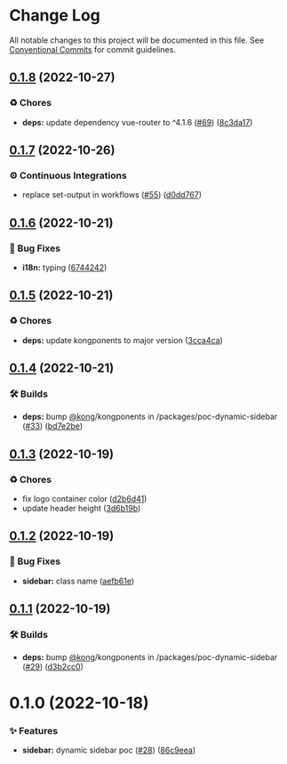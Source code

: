 # Change Log

All notable changes to this project will be documented in this file.
See [Conventional Commits](https://conventionalcommits.org) for commit guidelines.

## [0.1.8](https://github.com/Kong/kong-ui-shared-components/compare/@kong-ui/poc-dynamic-sidebar@0.1.7...@kong-ui/poc-dynamic-sidebar@0.1.8) (2022-10-27)


### ♻️ Chores

* **deps:** update dependency vue-router to ^4.1.6 ([#69](https://github.com/Kong/kong-ui-shared-components/issues/69)) ([8c3da17](https://github.com/Kong/kong-ui-shared-components/commit/8c3da17ce5cb03b8a60f788cfe98b342c28a92ba))





## [0.1.7](https://github.com/Kong/kong-ui-shared-components/compare/@kong-ui/poc-dynamic-sidebar@0.1.6...@kong-ui/poc-dynamic-sidebar@0.1.7) (2022-10-26)


### ⚙️ Continuous Integrations

* replace set-output in workflows ([#55](https://github.com/Kong/kong-ui-shared-components/issues/55)) ([d0dd767](https://github.com/Kong/kong-ui-shared-components/commit/d0dd767c514ace11efd939a09de99e226568a6e8))





## [0.1.6](https://github.com/Kong/kong-ui-shared-components/compare/@kong-ui/poc-dynamic-sidebar@0.1.5...@kong-ui/poc-dynamic-sidebar@0.1.6) (2022-10-21)


### 🐛 Bug Fixes

* **i18n:** typing ([6744242](https://github.com/Kong/kong-ui-shared-components/commit/6744242af747c7044689e57466c7b3578a510656))





## [0.1.5](https://github.com/Kong/kong-ui-shared-components/compare/@kong-ui/poc-dynamic-sidebar@0.1.4...@kong-ui/poc-dynamic-sidebar@0.1.5) (2022-10-21)


### ♻️ Chores

* **deps:** update kongponents to major version ([3cca4ca](https://github.com/Kong/kong-ui-shared-components/commit/3cca4ca756bed2f7d803655884ada2d703543842))





## [0.1.4](https://github.com/Kong/kong-ui-shared-components/compare/@kong-ui/poc-dynamic-sidebar@0.1.3...@kong-ui/poc-dynamic-sidebar@0.1.4) (2022-10-21)


### 🛠 Builds

* **deps:** bump [@kong](https://github.com/kong)/kongponents in /packages/poc-dynamic-sidebar ([#33](https://github.com/Kong/kong-ui-shared-components/issues/33)) ([bd7e2be](https://github.com/Kong/kong-ui-shared-components/commit/bd7e2bede8a9d3e8551a805f1cecebaf979caf4c))





## [0.1.3](https://github.com/Kong/kong-ui-shared-components/compare/@kong-ui/poc-dynamic-sidebar@0.1.2...@kong-ui/poc-dynamic-sidebar@0.1.3) (2022-10-19)


### ♻️ Chores

* fix logo container color ([d2b6d41](https://github.com/Kong/kong-ui-shared-components/commit/d2b6d4158dc29d344762c4007264c138172780bc))
* update header height ([3d6b19b](https://github.com/Kong/kong-ui-shared-components/commit/3d6b19b52fba29dfd2666e7930f9721b51b8ce5d))





## [0.1.2](https://github.com/Kong/kong-ui-shared-components/compare/@kong-ui/poc-dynamic-sidebar@0.1.1...@kong-ui/poc-dynamic-sidebar@0.1.2) (2022-10-19)


### 🐛 Bug Fixes

* **sidebar:** class name ([aefb61e](https://github.com/Kong/kong-ui-shared-components/commit/aefb61ea085e71ecf2c650fcd05b07446807a1c8))





## [0.1.1](https://github.com/Kong/kong-ui-shared-components/compare/@kong-ui/poc-dynamic-sidebar@0.1.0...@kong-ui/poc-dynamic-sidebar@0.1.1) (2022-10-19)


### 🛠 Builds

* **deps:** bump [@kong](https://github.com/kong)/kongponents in /packages/poc-dynamic-sidebar ([#29](https://github.com/Kong/kong-ui-shared-components/issues/29)) ([d3b2cc0](https://github.com/Kong/kong-ui-shared-components/commit/d3b2cc08ac472b6fbfb524c6004b039538421b71))





# 0.1.0 (2022-10-18)


### ✨ Features

* **sidebar:** dynamic sidebar poc ([#28](https://github.com/Kong/kong-ui-shared-components/issues/28)) ([86c9eea](https://github.com/Kong/kong-ui-shared-components/commit/86c9eea52cf7820fb6a40fc00ed86d32ee32dbaf))
